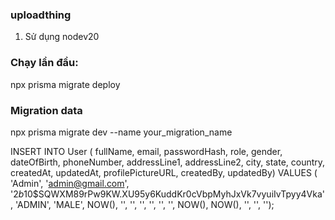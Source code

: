 ### uploadthing 
1. Sử dụng nodev20

### Chạy lần đầu: 

npx prisma migrate deploy

### Migration data

npx prisma migrate dev --name your_migration_name


INSERT INTO User ( fullName, email, passwordHash, role, gender, dateOfBirth, phoneNumber, addressLine1, addressLine2, city, state, country, createdAt, updatedAt, profilePictureURL, createdBy, updatedBy)
  VALUES ( 'Admin', 'admin@gmail.com', '$2b$10$SQWXM89rPw9KW.XU95y6KuddKr0cVbpMyhJxVk7vyuiIvTpyy4Vka', 'ADMIN', 'MALE', NOW(), '', '', '', '', '', '', NOW(), NOW(), '', '', '');